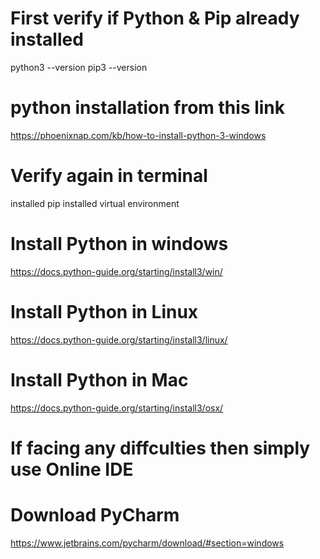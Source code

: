 # First verify if Python & Pip already installed
python3 --version
pip3 --version

# python installation from this link 
https://phoenixnap.com/kb/how-to-install-python-3-windows

# Verify again in terminal 
installed pip
installed virtual environment

# Install Python in windows
https://docs.python-guide.org/starting/install3/win/

# Install Python in Linux
https://docs.python-guide.org/starting/install3/linux/

# Install Python in Mac
https://docs.python-guide.org/starting/install3/osx/


# If facing any diffculties then simply use Online IDE

# Download PyCharm

https://www.jetbrains.com/pycharm/download/#section=windows
